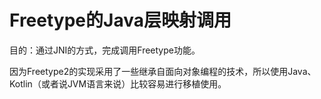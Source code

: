 # Freetype的Java层映射调用

目的：通过JNI的方式，完成调用Freetype功能。

因为Freetype2的实现采用了一些继承自面向对象编程的技术，所以使用Java、Kotlin（或者说JVM语言来说）比较容易进行移植使用。

